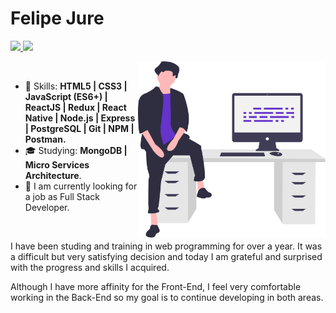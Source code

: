 # Felipe Jure

<p align="left">
  <a href="mailto:felipe.jure05@gmail.com">
    <img src="https://img.shields.io/badge/-felipe.jure05@gmail.com-6633cc?style=flat-square&logo=Gmail&logoColor=white&link=mailto:felipe.jure05@gmail.com" />
  </a>
  <a href="https://www.linkedin.com/in/felipe-jure">
    <img src="https://img.shields.io/badge/-Felipe%20Jure-6633cc?style=flat-square&logo=Linkedin&logoColor=white&link=https://www.linkedin.com/in/felipe-jure" />
  </a>
</p>

<img align="right" width="300px" src="./image.svg" />

<br>

- :rocket: Skills: <strong>HTML5 | CSS3 | JavaScript (ES6+) | ReactJS | Redux | React Native | Node.js | Express | PostgreSQL | Git | NPM | Postman.</strong>
 - :mortar_board: Studying: <strong>MongoDB | Micro Services Architecture</strong>. 
- :briefcase: I am currently looking for a job as Full Stack Developer.

<br>

  <p>I have been studing and training in web programming for over a year. It was a difficult but very satisfying decision and today I am grateful and surprised with the progress and skills I acquired.
  </p>
  <p>Although I have more affinity for the Front-End, I feel very comfortable working in the Back-End so my goal is to continue developing in both areas.
  </p>
